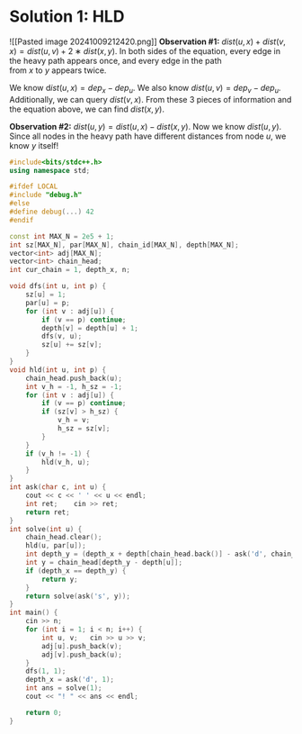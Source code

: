 # Solution 1: HLD
![[Pasted image 20241009212420.png]]
**Observation #1:** $dist(u,x)+dist(v,x)=dist(u,v)+2∗dist(x,y)$. In both sides of the equation, every edge in the heavy path appears once, and every edge in the path from $x$ to $y$ appears twice.

We know d$ist(u,x)=dep_x−dep_u$. We also know $dist(u,v)=dep_v−dep_u$. Additionally, we can query $dist(v,x)$. From these 3 pieces of information and the equation above, we can find $dist(x,y)$.

**Observation #2:** $dist(u,y)=dist(u,x)−dist(x,y)$. Now we know $dist(u,y)$. Since all nodes in the heavy path have different distances from node $u$, we know $y$ itself!
```cpp
#include<bits/stdc++.h>
using namespace std;

#ifdef LOCAL
#include "debug.h"
#else
#define debug(...) 42
#endif

const int MAX_N = 2e5 + 1;
int sz[MAX_N], par[MAX_N], chain_id[MAX_N], depth[MAX_N];
vector<int> adj[MAX_N];
vector<int> chain_head;
int cur_chain = 1, depth_x, n;

void dfs(int u, int p) {
    sz[u] = 1;
    par[u] = p;
    for (int v : adj[u]) {
        if (v == p) continue;
        depth[v] = depth[u] + 1;
        dfs(v, u);
        sz[u] += sz[v];
    }
}
void hld(int u, int p) {
    chain_head.push_back(u);
    int v_h = -1, h_sz = -1;
    for (int v : adj[u]) {
        if (v == p) continue;
        if (sz[v] > h_sz) {
            v_h = v;
            h_sz = sz[v];
        }
    }
    if (v_h != -1) {
        hld(v_h, u);
    }
}
int ask(char c, int u) {
    cout << c << ' ' << u << endl;
    int ret;    cin >> ret;
    return ret;
}
int solve(int u) {
    chain_head.clear();
    hld(u, par[u]);
    int depth_y = (depth_x + depth[chain_head.back()] - ask('d', chain_head.back())) / 2;
    int y = chain_head[depth_y - depth[u]];
    if (depth_x == depth_y) {
        return y;
    }
    return solve(ask('s', y));
}
int main() {
    cin >> n;
    for (int i = 1; i < n; i++) {
        int u, v;   cin >> u >> v;
        adj[u].push_back(v);
        adj[v].push_back(u);
    }
    dfs(1, 1);
    depth_x = ask('d', 1);
    int ans = solve(1);
    cout << "! " << ans << endl;

    return 0;
}
```